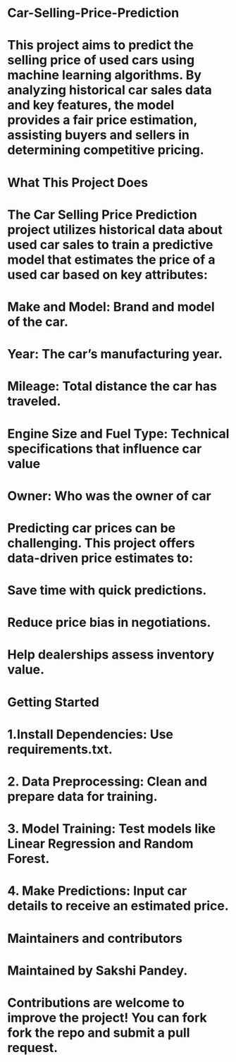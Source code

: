 # Car-Selling-Price-Prediction
# This project aims to predict the selling price of used cars using machine learning algorithms. By analyzing historical car sales data and key features, the model provides a fair price estimation, assisting buyers and sellers in determining competitive pricing.

# What This Project Does
# The Car Selling Price Prediction project utilizes historical data about used car sales to train a predictive model that estimates the price of a used car based on key attributes:
# Make and Model: Brand and model of the car.
# Year: The car’s manufacturing year.
# Mileage: Total distance the car has traveled.
# Engine Size and Fuel Type: Technical specifications that influence car value
# Owner: Who was the owner of car

# Predicting car prices can be challenging. This project offers data-driven price estimates to:
# Save time with quick predictions.
# Reduce price bias in negotiations.
# Help dealerships assess inventory value.

# Getting Started
# 1.Install Dependencies: Use requirements.txt.
# 2. Data Preprocessing: Clean and prepare data for training.
# 3. Model Training: Test models like Linear Regression and Random Forest.
# 4. Make Predictions: Input car details to receive an estimated price.

# Maintainers and contributors
# Maintained by Sakshi Pandey.
# Contributions are welcome to improve the project! You can fork fork the repo and submit a pull request.
